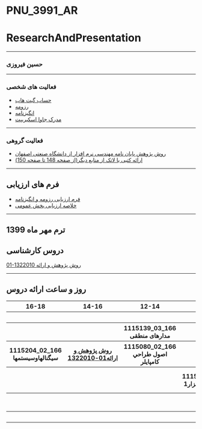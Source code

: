 # PNU_3991_AR

# ResearchAndPresentation
----------
### حسین فیروزی  

---
### فعالیت های شخصی
+ [حساب گیت هاب](https://github.com/hosseinfiroozi)
+ [ رزومه](https://hosseinfiroozi.github.io/PNU_3991_AR)
+ [انگیزنامه](https://hosseinfiroozi.github.io/SOP)
+ [مدرک جاوا اسکیریپت](https://www.sololearn.com/Certificate/1024-14432515/jpg)


-------------------

### فعالیت گروهی
+ [روش پژوهش پایان نامه مهندسی نرم افزار از دانشگاه صنعتی اصفهان](https://raw.githubusercontent.com/hosseinfiroozi/PNU_3991_AR/4d5a9f88aa5f1b44b74829e1b014116809f6772e/%D9%BE%D8%A7%DB%8C%D8%A7%D9%86-%D9%86%D8%A7%D9%85%D9%87.pdf)
+ [ارائه کتبی با لاتک از منابع دیگر(از صفحه 148 تا صفحه 150)](https://raw.githubusercontent.com/hosseinfiroozi/PNU_3991_AR/931e2751320cd9c0f0cac2549aee154676a2932b/148-150.pdf)
-------------------------------

## فرم های ارزیابی 
+ [فرم ارزیابی رزومه و انگیزنامه](https://raw.githubusercontent.com/hosseinfiroozi/PNU_3991_AR/main/EvaluationsForms/HF_CV_CheckList_AR_3991.pdf)
+ [خلاصه ارزیابی بخش عمومی](https://raw.githubusercontent.com/hosseinfiroozi/PNU_3991_AR/3349d5a59d47063d6677a4f675755889a672cfb2/EvaluationsForms/HF_GeneralSection_CheckList_AR_3991.pdf)

----------------------------
## ترم مهر ماه 1399

## دروس کارشناسی

[01-1322010 روش پژوهش و ارائه ](https://github.com/AliRazavi-edu/PNU_3991/tree/master/_BSc/ResearchAndPresentationMethods)

-----------------


## روز و ساعت ارائه دروس

<table style="width:100%">
  <tr>
    <th >16-18</th>
    <th >14-16</th>
    <th >12-14</th>
    <th>10-12</th>
    <th>8-10</th>
    <th>روز</th>
  </tr>
  <tr>
    <th ></th>
    <th ></th>
    <th ></th>
    <th></th>
    <th></th>
    <th>شنبه</th>
  </tr>
   <tr>
    <th ></th>
    <th ></th>
    <th>1115139_03_166 مدارهای منطقی</th>
    <th></th>
    <th ></th>
    <th>یک شنبه</th>
  </tr>
   <tr>
     <th>1115204_02_166 سيگنالهاوسيستمها</th>
     <th ><a  href="https://github.com/AliRazavi-edu/PNU_3991/tree/master/_BSc/ResearchAndPresentationMethods">روش پژوهش و ارائه01-1322010</a></th>
     <th>1115080_02_166 اصول طراحي كامپايلر</th>
     <th></th>
    <th ></th>   
    <th>دوشنبه</th>
  </tr>
   <tr>
    <th ></th>
    <th ></th>
    <th></th>
    <th>1115146_01_166 مهندسی نرم افزار1</th>
    <th>آيين زندگي (اخلاق كاربردي )1233027-04-169</th>
    <th>سه شنبه</th>
  </tr>
   <tr>
    <th ></th>
    <th ></th>
    <th></th>
    <th></th>
     <th>1111094_04_166 معادلات دیفرانسیل</th>
    <th>چهارشنبه</th>
  </tr>
   <tr>
    <th ></th>
     <th ></th>
     <th ></th>
     <th></th>
    <th></th>
    <th>پنج شنبه</th>
  </tr>
</table>
